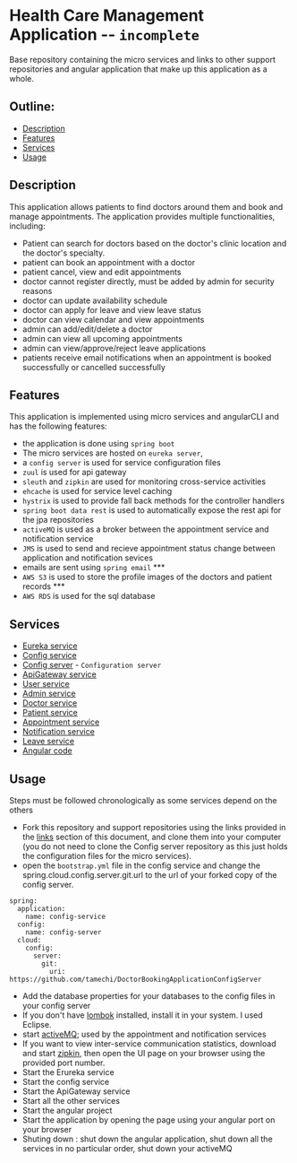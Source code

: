 # Health Care Management Application -- `incomplete`
Base repository containing the micro services and links to other support repositories and angular application that make up this application as a whole.

## Outline:
* [Description](#description)
* [Features](#features)
* [Services](#services)
* [Usage](#usage)


## Description
This application allows patients to find doctors around them and book and manage appointments. The application provides multiple functionalities, including:
- Patient can search for doctors based on the doctor's clinic location and the doctor's specialty.
- patient can book an appointment with a doctor
- patient cancel, view and edit appointments
- doctor cannot register directly, must be added by admin for security reasons
- doctor can update availability schedule
- doctor can apply for leave and view leave status
- doctor can view calendar and view appointments
- admin can add/edit/delete a doctor
- admin can view all upcoming appointments
- admin can view/approve/reject leave applications
- patients receive email notifications when an appointment is booked successfully or cancelled successfully

## Features
This application is implemented using micro services and angularCLI and has the following features:
- the application is done using `spring boot`
- The micro services are hosted on `eureka server`,
- a `config server` is used for service configuration files
- `zuul` is used for api gateway
- `sleuth` and `zipkin` are used for monitoring cross-service activities
- `ehcache` is used for service level caching
- `hystrix` is used to provide fall back methods for the controller handlers
- `spring boot data rest` is used to automatically expose the rest api for the jpa repositories
- `activeMQ` is used as a broker between the appointment service and notification service
- `JMS` is used to send and recieve appointment status change between application and notification sevices
- emails are sent using `spring email` ***
- `AWS S3` is used to store the profile images of the doctors and patient records ***
- `AWS RDS` is used for the sql database


## Services
- [Eureka service](https://github.com/tamechi/DoctorAppointmentManagementSystem/tree/master/EurekaService) 
- [Config service](https://github.com/tamechi/DoctorAppointmentManagementSystem/tree/master/ConfigService) 
- [Config server](https://github.com/tamechi/DoctorBookingApplicationConfigServer.git) - `Configuration server`
- [ApiGateway service](https://github.com/tamechi/DoctorAppointmentManagementSystem/tree/master/ApiGatewayService)  
- [User service](https://github.com/tamechi/DoctorAppointmentManagementSystem/tree/master/UserService) 
- [Admin service](https://github.com/tamechi/DoctorAppointmentManagementSystem/tree/master/AdminService)
- [Doctor service](https://github.com/tamechi/DoctorAppointmentManagementSystem/tree/master/DoctorService) 
- [Patient service](https://github.com/tamechi/DoctorAppointmentManagementSystem/tree/master/PatientService)
- [Appointment service](https://github.com/tamechi/DoctorAppointmentManagementSystem/tree/master/AppointmentService)
- [Notification service](https://github.com/tamechi/DoctorAppointmentManagementSystem/tree/master/NotificationService) 
- [Leave service](https://github.com/tamechi/DoctorAppointmentManagementSystem/tree/master/LeaveService)
- [Angular code](#)


## Usage
Steps must be followed chronologically as some services depend on the others
- Fork this repository and support repositories using the links provided in the [links](#services) section of this document, and clone them into your computer (you do not need to clone the Config server repository as this just holds the configuration files for the micro services).
- open the `bootstrap.yml` file in the config service and change the spring.cloud.config.server.git.url to the url of your forked copy of the config server.
```
spring:
  application:
    name: config-service
  config:
    name: config-server
  cloud:
    config:
      server:
        git:
          uri: https://github.com/tamechi/DoctorBookingApplicationConfigServer
```
- Add the database properties for your databases to the config files in your config server
- If you don't have [lombok](https://projectlombok.org/setup/eclipse) installed, install it in your system. I used Eclipse.
- start [activeMQ](http://activemq.apache.org/getting-started.html); used by the appointment and notification services
- If you want to view inter-service communication statistics, download and start [zipkin](https://zipkin.io/pages/quickstart.html), then open the UI page on your browser using the provided port number.
- Start the Erureka service
- Start the config service
- Start the ApiGateway service
- Start all the other services
- Start the angular project
- Start the application by opening the page using your angular port on your browser
- Shuting down : shut down the angular application, shut down all the services in no particular order, shut down your activeMQ

